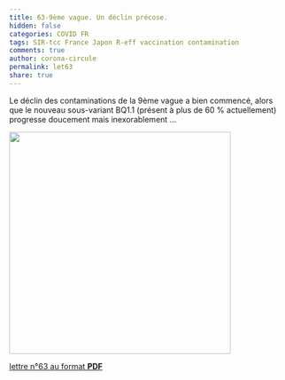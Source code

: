 ```yaml
---
title: 63-9ème vague. Un déclin précose.
hidden: false
categories: COVID FR
tags: SIR-tcc France Japon R-eff vaccination contamination
comments: true
author: corona-circule
permalink: let63
share: true
---
```


<link rel="stylesheet" href="../assets/css/style.css">

Le déclin des contaminations de la 9ème vague a bien commencé, alors que le nouveau sous-variant BQ1.1 (présent à plus de 60 % actuellement) progresse doucement mais inexorablement ...<br/>

<img src='/lettres/images/img-63.png' width='400px'/>

[lettre n°63 au format __PDF__](/lettres/resources/pdf/lettre-63.pdf)

